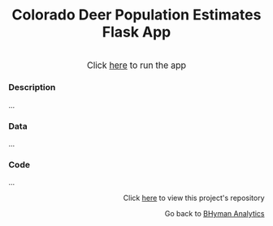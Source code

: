 <h1>
    <p align="center">Colorado Deer Population Estimates Flask App</p>
</h1>

<h1></h1>

<p align="center"> <big>Click <a href="https://co-deer-population-estimates.herokuapp.com/">here</a> to run the app</big> </p>

### Description
...

### Data

...

### Code

...

<p align="right">Click <a href="https://github.com/bhyman67/CO-Deer-Population-Estimates">here</a> to view this project's repository<p>
<p align="right">Go back to <a href="https://bhyman67.github.io/">BHyman Analytics</a><p>